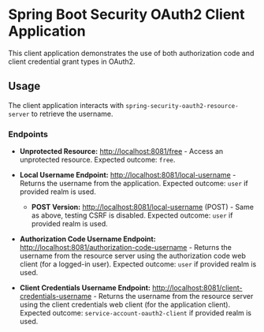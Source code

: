 # Spring Boot Security OAuth2 Client Application

This client application demonstrates the use of both authorization code and client credential grant types in OAuth2.

## Usage

The client application interacts with `spring-security-oauth2-resource-server` to retrieve the username.

### Endpoints

- **Unprotected Resource:** [http://localhost:8081/free](http://localhost:8081/free) - Access an unprotected resource. Expected outcome: `free`.

- **Local Username Endpoint:** [http://localhost:8081/local-username](http://localhost:8081/local-username) - Returns the username from the application. Expected outcome: `user` if provided realm is used.

  - **POST Version:** [http://localhost:8081/local-username](http://localhost:8081/local-username) (POST) - Same as above, testing CSRF is disabled. Expected outcome: `user` if provided realm is used.

- **Authorization Code Username Endpoint:** [http://localhost:8081/authorization-code-username](http://localhost:8081/authorization-code-username) - Returns the username from the resource server using the authorization code web client (for a logged-in user). Expected outcome: `user` if provided realm is used.

- **Client Credentials Username Endpoint:** [http://localhost:8081/client-credentials-username](http://localhost:8081/client-credentials-username) - Returns the username from the resource server using the client credentials web client (for the application client). Expected outcome: `service-account-oauth2-client` if provided realm is used.
